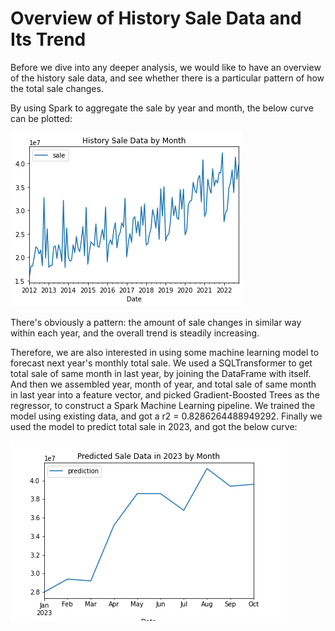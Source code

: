 # Overview of History Sale Data and Its Trend

Before we dive into any deeper analysis, we would like to have an overview of the history sale data, and see whether there is a particular pattern of how the total sale changes.

By using Spark to aggregate the sale by year and month, the below curve can be plotted:

![](./graphs/history_sale.png)

There's obviously a pattern: the amount of sale changes in similar way within each year, and the overall trend is steadily increasing. 

Therefore, we are also interested in using some machine learning model to forecast next year's monthly total sale. We used a SQLTransformer to get total sale of same month in last year, by joining the DataFrame with itself. And then we assembled year, month of year, and total sale of same month in last year into a feature vector, and picked Gradient-Boosted Trees as the regressor, to construct a Spark Machine Learning pipeline. We trained the model using existing data, and got a r2 = 0.8286264488949292. Finally we used the model to predict total sale in 2023, and got the below curve:

![](./graphs/prediction.png)

